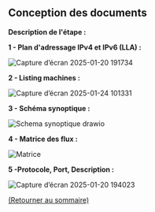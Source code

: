 ## Conception des documents
<p align="right"><a href="README.md"></a></p>

**Description de l'étape :**  


**1 - Plan d'adressage IPv4 et IPv6 (LLA) :**  

![Capture d’écran 2025-01-20 191734](https://github.com/user-attachments/assets/9402f8f1-0165-4fe5-827f-1fe0fa3ff232)  

**2 - Listing machines :**  

![Capture d’écran 2025-01-24 101331](https://github.com/user-attachments/assets/f156a540-316a-45ca-927f-24b40dfa1541)

**3 - Schéma synoptique :**  

![Schema synoptique drawio](https://github.com/user-attachments/assets/46bd6aef-69a9-4c74-89df-44842ee46f93)

**4 - Matrice des flux :**

 ![Matrice](https://github.com/user-attachments/assets/f4903332-e0fe-4541-a493-6edd299edf2c)  

 **5 -Protocole, Port, Description :**  

 ![Capture d’écran 2025-01-20 194023](https://github.com/user-attachments/assets/4ff1c0d0-48dd-4667-8c6d-d94cd2749668)


<a href="README.md">(Retourner au sommaire)</a>
